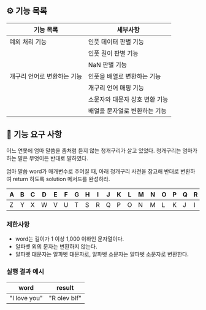 ## ⚙️ 기능 목록

| 기능 목록                   | 세부사항                       |
| --------------------------- | ------------------------------ |
| 예외 처리 기능              | 인풋 데이터 판별 기능          |
|                             | 인풋 길이 판별 기능            |
|                             | NaN 판별 기능                  |
| 개구리 언어로 변환하는 기능 | 인풋을 배열로 변환하는 기능    |
|                             | 개구리 언어 매핑 기능          |
|                             | 소문자와 대문자 상호 변환 기능 |
|                             | 배열을 문자열로 변환하는 기능  |

## 🚀 기능 요구 사항

어느 연못에 엄마 말씀을 좀처럼 듣지 않는 청개구리가 살고 있었다. 청개구리는 엄마가 하는 말은 무엇이든 반대로 말하였다.

엄마 말씀 word가 매개변수로 주어질 때, 아래 청개구리 사전을 참고해 반대로 변환하여 return 하도록 solution 메서드를 완성하라.

| A | B | C | D | E | F | G | H | I | J | K | L | M | N | O | P | Q | R | S | T | U | V | W | X | Y | Z |
| --- | --- | --- | --- | --- | --- | --- | --- | --- | --- | --- | --- | --- | --- | --- | --- | --- | --- | --- | --- | --- | --- | --- | --- | --- | --- |
| Z | Y | X | W | V | U | T | S | R | Q | P | O | N | M | L | K | J | I | H | G | F | E | D | C | B | A |

### 제한사항

- word는 길이가 1 이상 1,000 이하인 문자열이다.
- 알파벳 외의 문자는 변환하지 않는다.
- 알파벳 대문자는 알파벳 대문자로, 알파벳 소문자는 알파벳 소문자로 변환한다.

### 실행 결과 예시

| word         | result       |
| ------------ | ------------ |
| "I love you" | "R olev blf" |
